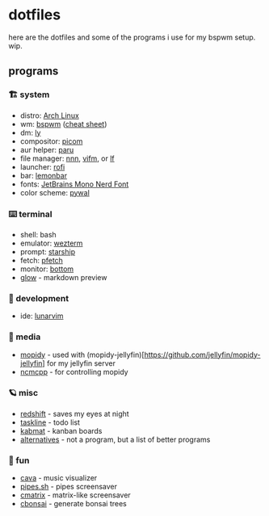 # dotfiles

here are the dotfiles and some of the programs i use for my bspwm setup. wip.

## programs
### 🏗️ system
- distro: [Arch Linux](https://archlinux.org)
- wm: [bspwm](https://github.com/baskerville/bspwm) ([cheat sheet](https://gist.github.com/amit08255/43ed6efdc1952d88f9a61e86f375e924))
- dm: [ly](https://github.com/fairyglade/ly)
- compositor: [picom](https://github.com/yshui/picom)
- aur helper: [paru](https://github.com/Morganamilo/paru)
- file manager: [nnn](https://github.com/jarun/nnn), [vifm](https://github.com/vifm/vifm), or [lf](https://github.com/gokcehan/lf)
- launcher: [rofi](https://github.com/davatorium/rofi)
- bar: [lemonbar](https://github.com/LemonBoy/bar)
- fonts: [JetBrains Mono Nerd Font](https://github.com/JetBrains/JetBrainsMono)
- color scheme: [pywal](https://github.com/dylanaraps/pywal)

### ⌨️ terminal
- shell: bash
- emulator: [wezterm](https://wezfurlong.org/wezterm/index.html)
- prompt: [starship](https://starship.rs)
- fetch: [pfetch](https://github.com/dylanaraps/pfetch)
- monitor: [bottom](https://github.com/ClementTsang/bottom)
- [glow](https://github.com/charmbracelet/glow) - markdown preview

### 🚀 development
- ide: [lunarvim](https://www.lunarvim.org/)

### 🌌 media
- [mopidy](https://mopidy.com/) - used with (mopidy-jellyfin)[https://github.com/jellyfin/mopidy-jellyfin] for my jellyfin server
- [ncmcpp](https://rybczak.net/ncmpcpp/) - for controlling mopidy

### 🪐 misc
- [redshift](http://jonls.dk/redshift/) - saves my eyes at night
- [taskline](https://github.com/perryrh0dan/taskline) - todo list
- [kabmat](https://github.com/PlankCipher/kabmat) - kanban boards
- [alternatives](https://github.com/mayfrost/guides/blob/master/ALTERNATIVES.md) - not a program, but a list of better programs

### 🎉 fun
- [cava](https://github.com/karlstav/cava) - music visualizer
- [pipes.sh](https://github.com/pipeseroni/pipes.sh) - pipes screensaver
- [cmatrix](https://github.com/abishekvashok/cmatrix) - matrix-like screensaver
- [cbonsai](https://gitlab.com/jallbrit/cbonsai) - generate bonsai trees
